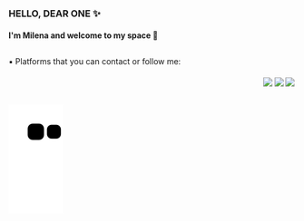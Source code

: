 ### HELLO, DEAR ONE ✨

#### I'm Milena and welcome to my space 💙

##
<div> 
  ▪️ Platforms that you can contact or follow me:
  <h4 align = "end">
  <a href="https://instagram.com/mhsilverio" target="_blank"><img src="https://img.shields.io/badge/-Instagram-%23E4405F?style=for-the-badge&logo=instagram&logoColor=white" target="_blank"></a>
  <a href = "mailto:milenahsilverio@gmail.com"><img src="https://img.shields.io/badge/-Gmail-%23333?style=for-the-badge&logo=gmail&logoColor=white" target="_blank"></a>
  <a href="https://www.linkedin.com/in/milenasilvério" target="_blank"><img src="https://img.shields.io/badge/-LinkedIn-%230077B5?style=for-the-badge&logo=linkedin&logoColor=white" target="_blank"></a> 
</h4>
</div>  

##

<div> 
  
![Snake animation](https://github.com/mhsilverio/mhsilverio/blob/output/github-contribution-grid-snake.svg)
</h4>
</div>

